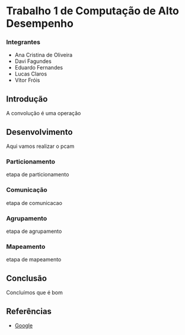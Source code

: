 # Trabalho 1 de Computação de Alto Desempenho

### Integrantes
- Ana Cristina de Oliveira 
- Davi Fagundes
- Eduardo Fernandes
- Lucas Claros
- Vítor Fróis


## Introdução
A convolução é uma operação

## Desenvolvimento
Aqui vamos realizar o pcam

### Particionamento
etapa de particionamento

### Comunicação
etapa de comunicacao

### Agrupamento
etapa de agrupamento

### Mapeamento
etapa de mapeamento

## Conclusão
Concluímos que é bom

## Referências
- [Google](google.com)